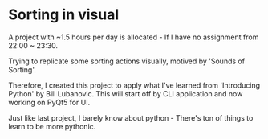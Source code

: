 # Sorting in visual
A project with ~1.5 hours per day is allocated - If I have no assignment from 22:00 ~ 23:30. 

Trying to replicate some sorting actions visually, motived by 'Sounds of Sorting'.

Therefore, I created this project to apply what I've learned from 'Introducing Python' by Bill Lubanovic. This will start off by CLI application and now working on PyQt5 for UI.

Just like last project, I barely know about python - There's ton of things to learn to be more pythonic.
